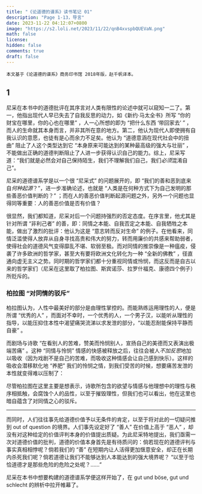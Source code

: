 ```yaml
---
title: "《论道德的谱系》读书笔记 01"
description: "Page 1-13，导言" 
date: 2023-11-22 04:12:07+0800
image: "https://s2.loli.net/2023/11/22/qnB4xvspbQUEVaN.png"
math: false
license: 
hidden: false
comments: true
draft: false
---
```


```
本文基于《论道德的谱系》商务印书馆 2018年版，赵千帆译本。
```

## 1

尼采在本书中的道德批评在其序言对人类有限性的论述中就可以窥知一二了。第一，他指出现代人早已失去了自我反思的动力，如《新约·马太全书》所写 “你的财宝在哪里，你的心也在哪里” ，人一心所想的即为 “把什么东西 ‘带回家去’ ” ，而人的生命就其本身而言，并非其所在意的地方。第二，他认为现代人即使拥有自我认识的意愿，也徒有是心而余力不足矣。他认为 “道德意涵在现代社会中的扭曲” 阻止了人这个类型达到它 “本身原来可能达到的某种最高级的强大与壮丽” ，不能做出正确的道德判断阻止了人进一步获得认识自己的能力。综上，尼采写道：“我们就是必然会对自己保持陌生，我们不理解我们自己，我们*必须*混淆自己”。

尼采的道德谱系学是以一个很 “尼采式” 的问题展开的，即 “我们的善和恶到底来自*何种起源*？”，进一步准确论述，也就是 “人类是在何种方式下为自己发明的那些善恶价值判断的？” ；而在人的善恶价值判断起源问题之外，另外一个问题也显得同等重要：人的善恶价值是否有价值？

很显然，我们都知道，尼采对后一个问题持强烈的否定态度。在序言里，他尤其是针对所谓 “非利己者” 的善，即：同情之本能、自我否定之本能、自我牺牲之本能，做出了激烈的批评：他认为这是 “意志转而反对生命” 的例子。在他看来，同情泛滥使得人放弃从自身寻找高贵和伟大的努力，转而用廉价的共感来帮助弱者，使得社会的道德风气变得靡乱不堪、软弱至极。而对同情的推崇像是一种瘟疫，侵袭了许多欧洲的哲学家，甚至大有要将欧洲文化转化为一种 “全新的佛教” ，径直通向虚无主义之势。同时期的哲学家们都十分重视同情或怜悯，而这反而是自古以来的哲学家们（尼采在这里取了柏拉图、斯宾诺莎、拉罗什福克、康德四个例子）所贬斥的。

### 柏拉图 “对同情的驳斥”

柏拉图认为，人性中最美好的部分是由理性掌控的。而能熟练运用理性的人，便是所谓 “优秀的人” ，而面对不幸时，一个优秀的人，一个男子汉，以能听从理性的指导，以能压抑住本性中渴望痛哭流涕以求发泄的部分，“以能忍耐能保持平静而自豪” 。

而剧场与诗歌 “在看别人的苦难，赞美而怜悯别人，宣扬自己的美德而又表演出极端苦痛” 。这种 “同情与怜悯” 情感的快感被释放之后，往往会被人*不加反思*地加以吸收（因为戏剧不是自己的苦难，而吸收这种情感会让自己感到快乐）。这样的吸收会潜移默化地 “养肥” 我们的怜悯之情，到我们受苦的时候，想要痛苦发泄的本性就变得难以压制了：

尽管柏拉图在这里主要是想表示，诗歌所包含的欲望与情感与他理想中的理性与秩序相抵触，会腐蚀个人的品性，以至于摧毁理性，但我们也可以看出，他在这里也暗自蕴含了对同情之心的驳斥。

---

而同时，人们往往事先给道德价值予以无条件的肯定，以至于将对此的一切疑问推到 out of question 的境界。人们事先设定好了 “善人” 在价值上高于 “恶人” ，却没有对这种给定的价值评判本身的价值提出质疑。为此尼采特地提出，我们亟需一次对道德价值的批判，道德的价值本身首先是有待质问的：倘若现在的道德评判与事实真相相悖呢？倘若我们的 “善” 在短期内让人活得更加惬意安全，却正在长期内杀死我们呢？倘若道德让我们不能够达到人本能达到的强大境界呢？ “以至于恰恰道德才是那些危险的危险之处呢？……”

尼采在本书中想要构建的道德谱系学便这样开始了，在 gut und böse, gut und schlecht 的辨析中拉开帷幕了。